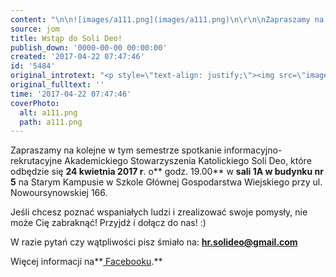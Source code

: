 ```yaml
---
content: "\n\n![images/a111.png](images/a111.png)\n\r\n\nZapraszamy na kolejne w tym semestrze spotkanie informacyjno-rekrutacyjne Akademickiego Stowarzyszenia Katolickiego Soli Deo, które odbędzie się **24 kwietnia 2017 r**. o** godz. 19.00** w **sali 1A w budynku nr 5** na Starym Kampusie w Szkole Głównej Gospodarstwa Wiejskiego przy ul. Nowoursynowskiej 166.\n\n Jeśli chcesz poznać wspaniałych ludzi i zrealizować swoje pomysły, nie może Cię zabraknąć!\n Przyjdź i dołącz do nas! :)\n \n W razie pytań czy wątpliwości pisz śmiało na: **hr.solideo@gmail.com**\n\r\n\nWięcej informacji na**[ Facebooku](https://www.facebook.com/events/1390682874356323/).**\n"
source: jom
title: Wstąp do Soli Deo!
publish_down: '0000-00-00 00:00:00'
created: '2017-04-22 07:47:46'
id: '5484'
original_introtext: "<p style=\"text-align: justify;\"><img src=\"images/a111.png\" border=\"0\" alt=\"\" width=\"468\" height=\"171\" /></p>\r\n<p style=\"text-align: justify;\"><span class=\"_4n-j _3cht fsl\" data-testid=\"event-permalink-details\">Zapraszamy na kolejne w tym semestrze spotkanie informacyjno-rekrutacyjne Akademickiego Stowarzyszenia Katolickiego Soli Deo, które odbędzie się <strong>24 kwietnia 2017 r</strong>. o<strong> godz. 19.00</strong> w <strong>sali 1A w budynku nr 5</strong> na Starym Kampusie w Szkole Głównej Gospodarstwa Wiejskiego przy ul. Nowoursynowskiej 166.<br /><br /> Jeśli chcesz poznać wspaniałych ludzi i zrealizować swoje pomysły, nie może Cię zabraknąć!<br /> Przyjdź i dołącz do nas! :)<br /> <br /> W razie pytań czy wątpliwości pisz śmiało na: <strong>hr.solideo@gmail.com</strong></span></p>\r\n<p style=\"text-align: justify;\"><span class=\"_4n-j _3cht fsl\" data-testid=\"event-permalink-details\">Więcej informacji na<strong><a href=\"https://www.facebook.com/events/1390682874356323/\" target=\"_blank\"> Facebooku</a>.</strong></span></p>"
original_fulltext: ''
time: '2017-04-22 07:47:46'
coverPhoto:
  alt: a111.png
  path: a111.png
---
```

Zapraszamy na kolejne w tym semestrze spotkanie informacyjno-rekrutacyjne Akademickiego Stowarzyszenia Katolickiego Soli Deo, które odbędzie się **24 kwietnia 2017 r**. o** godz. 19.00** w **sali 1A w budynku nr 5** na Starym Kampusie w Szkole Głównej Gospodarstwa Wiejskiego przy ul. Nowoursynowskiej 166.

 Jeśli chcesz poznać wspaniałych ludzi i zrealizować swoje pomysły, nie może Cię zabraknąć!
 Przyjdź i dołącz do nas! :)
 
 W razie pytań czy wątpliwości pisz śmiało na: **hr.solideo@gmail.com**


Więcej informacji na**[ Facebooku](https://www.facebook.com/events/1390682874356323/).**


<!--{{json:{"created_date":"2017-04-22 07:47:46","publish_down":"0000-00-00 00:00:00","id":"5484"}}}-->